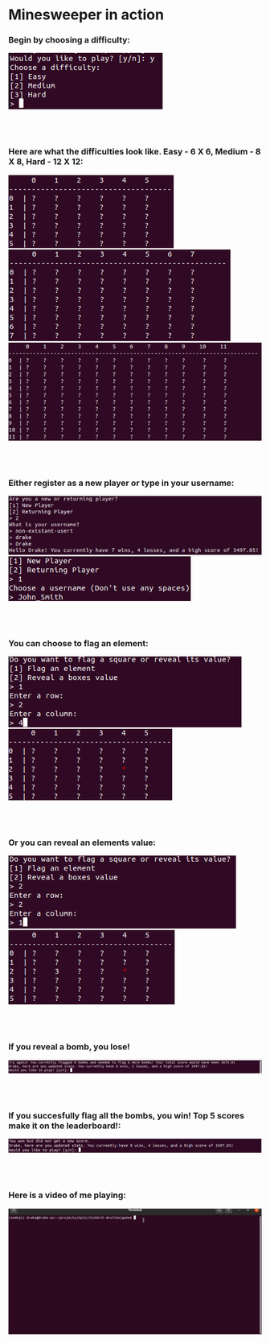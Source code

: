 # Minesweeper in action

### Begin by choosing a difficulty: 
![alt text](choose_difficulty.png)

<br/>
<br/>

### Here are what the difficulties look like. Easy - 6 X 6, Medium - 8 X 8, Hard - 12 X 12: 
![alt text](easy.png)
<br/>
![alt text](medium.png)
![alt text](hard.png)


<br/>
<br/>

### Either register as a new player or type in your username: 
![alt text](returning_player.png)
<br/>
![alt text](new_player.png)

<br/>
<br/>

### You can choose to flag an element: 
![alt text](flag_square.png)
<br/>
![alt text](flag_result.png)

<br/>
<br/>

### Or you can reveal an elements value: 
![alt text](reveal_box.png)
<br/>
![alt text](reveal_result.png)

<br/>
<br/>


### If you reveal a bomb, you lose!
![alt text](loss.png)

<br/>
<br/>

### If you succesfully flag all the bombs, you win! Top 5 scores make it on the leaderboard!: 
![alt text](winner.png)

<br/>
<br/>

### Here is a video of me playing:
![alt text](game_running.gif)
